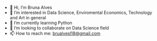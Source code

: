 - 👋 Hi, I’m Bruna Alves
- 👀 I’m interested in Data Science, Enviromental Economics, Technology and Art in general
- 🌱 I’m currently learning Python
- 💞️ I’m looking to collaborate on Data Science field
- 📫 How to reach me: brualvesl18@gmail.com


<!---
BrunaAlvves/BrunaAlvves is a ✨ special ✨ repository because its `README.md` (this file) appears on your GitHub profile.
You can click the Preview link to take a look at your changes.
--->
